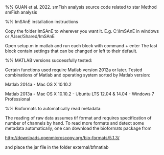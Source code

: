 %% GUAN et al. 2022. smFish analysis source code related to star Method smFish analysis

%% ImSAnE installation instructions

Copy the folder ImSAnE to wherever you want it. 
E.g. C:\ImSAnE in windows or /User/Shared/ImSAnE

Open setup.m in matlab and run each block with command + enter
The last block contain settings that can be changed or left to their default.


%% MATLAB versions successfully tested:

Certain functions used require Matlab version 2012a or later. 
Tested combinations of Matlab and operating system sorted by Matlab version:

Matlab 2014a
	- Mac OS X 10.10.2

Matlab 2013a
	- Mac OS X 10.10.2
	- Ubuntu LTS 12.04 & 14.04
        - Windows 7 Professional


%% Bioformats to automatically read metadata

The reading of raw data assumes tif format and requires specification of number of channels by hand.
To read more formats and detect some metadata automatically, one can download the bioformats package from

http://downloads.openmicroscopy.org/bio-formats/5.1.3/

and place the jar file in the folder external/bfmatlab
